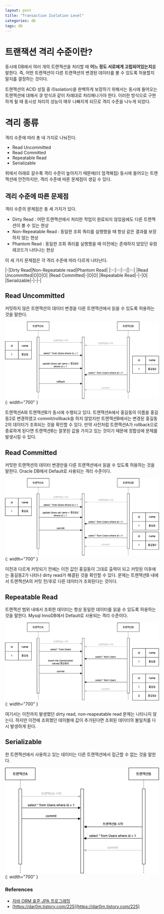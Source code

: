 ```yaml
---
layout: post
title: "Transaction Isolation Level"
categories: db
tags: db
---
```


# 트랜잭션 격리 수준이란?

동시에 DB에서 여러 개의 트랜잭션을 처리할 때 **어느 정도 서로에게 고립되어있는지**를 말한다. 즉, 어떤 트랜잭션이 다른 트랜잭션의 변경된 데이터를 볼 수 있도록 허용할지 말지를 결정하는 것이다.

트랜잭션의 ACID 성질 중 I(Isolation)을 완벽하게 보장하기 위해서는 동시에 들어오는 트랜잭션에 대해서 큐 방식과 같이 차례대로 처리해나가야 한다. 이러한 방식으로 구현하게 될 때 동시성 처리의 성능이 매우 나빠지게 되므로 격리 수준을 나누게 되었다.

# 격리 종류

격리 수준에 따라 총 네 가지로 나눠진다.

- Read Uncommitted
- Read Committed
- Repeatable Read
- Serializable

위에서 아래로 갈수록 격리 수준이 높아지기 때문에(더 엄격해짐) 동시에 들어오는 트랜잭션에 안전하지만, 격리 수준에 따른 문제점이 생길 수 있다.

## 격리 수준에 따른 문제점

격리 수준의 문제점은 총 세 가지가 있다.

- Dirty Read : 어떤 트랜잭션에서 처리한 작업이 완료되지 않았음에도 다른 트랜잭션이 볼 수 있는 현상
- Non-Repeatable Read : 동일한 조회 쿼리를 실행했을 때 항상 같은 결과를 보장하지 않는 현상
- Phantom Read : 동일한 조회 쿼리를 실행했을 때 이전에는 존재하지 않았던 유령 레코드가 나타나는 현상

이 세 가지 문제점은 각 격리 수준에 따라 다르게 나타난다.

|-|Dirty Read|Non-Repeatable read|Phantom Read|
|:-:|:-:|:-:||:-:|
|Read Uncommitted|O|O|O|
|Read Committed|-|O|O|
|Repeatable Read|-|-|O|
|Serializable|-|-|-|

## Read Uncommitted

커밋하지 않은 트랜잭션의 데이터 변경을 다른 트랜잭션에서 읽을 수 있도록 허용하는 것을 말한다.

![readUncommitted](/assets/postImages/TransactionIsolationLevel/readUncommitted.png){: width="700" }

트랜잭션A와 트랜잭션B가 동시에 수행되고 있다. 트랜잭션A에서 홍길동의 이름을 홍길동2로 변경하였고 commit/rollback을 하지 않았지만 트랜잭션B에서는 변경된 홍길동2의 데이터가 조회되는 것을 확인할 수 있다. 만약 사진처럼 트랜잭션A가 rollback으로 종료하게 된다면 트랜잭션B는 잘못된 값을 가지고 있는 것이기 때문에 정합성에 문제를 발생시킬 수 있다.

## Read Committed

커밋한 트랜잭션의 데이터 변경만을 다른 트랜잭션에서 읽을 수 있도록 허용하는 것을 말한다. Oracle DB에서 Default로 사용되는 격리 수준이다.

![readUncommitted](/assets/postImages/TransactionIsolationLevel/readCommitted.png){: width="700" }

이전과 다르게 커밋되기 전에는 이전 값인 홍길동이 그대로 출력이 되고 커밋된 이후에는 홍길동2가 나타나 dirty read가 해결된 것을 확인할 수 있다. 문제는 트랜잭션B 내에서 트랜잭션A의 커밋 전/후로 다른 데이터가 조회된다는 것이다. 

## Repeatable Read

트랜잭션 범위 내에서 조회한 데이터는 항상 동일한 데이터를 읽을 수 있도록 허용하는 것을 말한다. Mysql InnoDB에서 Default로 사용되는 격리 수준이다.

![readUncommitted](/assets/postImages/TransactionIsolationLevel/repeatableRead.png){: width="700" }

여기서는 이전까지 발생했던 dirty read, non-reapeatable read 문제는 나타나지 않는다. 하지만 이전에 조회했던 테이블에 값이 추가된다면 조회된 데이터의 불일치를 다시 발생하게 된다.

## Serializable

한 트랜잭션에서 사용하고 있는 데이터는 다른 트랜잭션에서 접근할 수 없는 것을 말한다.

![readUncommitted](/assets/postImages/TransactionIsolationLevel/serializable.png){: width="700" }

### References

- [자바 ORM 표준 JPA 프로그래밍](https://book.naver.com/bookdb/book_detail.nhn?bid=9252528)
- [https://dar0m.tistory.com/225](https://dar0m.tistory.com/225)